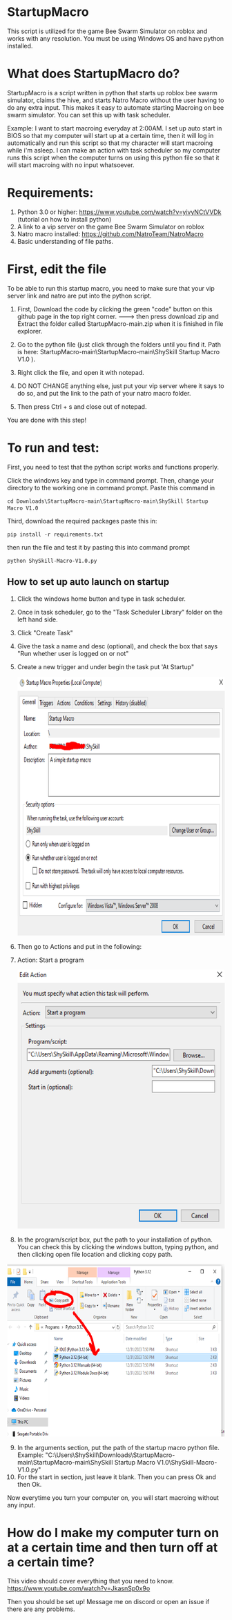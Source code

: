 # StartupMacro
This script is utilized for the game Bee Swarm Simulator on roblox and works with any resolution. You must be using Windows OS and have python installed.

# What does StartupMacro do?
StartupMacro is a script written in python that starts up roblox bee swarm simulator, claims the hive, and starts Natro Macro without the user having to do any extra input. This makes it easy to automate starting Macroing on bee swarm simulator. You can set this up with task scheduler. 

Example: I want to start macroing everyday at 2:00AM. I set up auto start in BIOS so that my computer will start up at a certain time, then it will log in automatically and run this script so that my character will start macroing while i'm asleep. I can make an action with task scheduler so my computer runs this script when the computer turns on using this python file so that it will start macroing with no input whatsoever. 

# Requirements:
1. Python 3.0 or higher: https://www.youtube.com/watch?v=yivyNCtVVDk (tutorial on how to install python) 
2. A link to a vip server on the game Bee Swarm Simulator on roblox
3. Natro macro installed: https://github.com/NatroTeam/NatroMacro
4. Basic understanding of file paths.

# First, edit the file
To be able to run this startup macro, you need to make sure that your vip server link and natro are put into the python script.
1. First, Download the code by clicking the green "code" button on this github page in the top right corner.  ---> then press download zip and Extract the folder called StartupMacro-main.zip when it is finished in file explorer.
  
2. Go to the python file (just click through the folders until you find it. Path is here: StartupMacro-main\StartupMacro-main\ShySkill Startup Macro V1.0 ).
3. Right click the file, and open it with notepad.

4. DO NOT CHANGE anything else, just put your vip server where it says to do so, and put the link to the path of your natro macro folder.

5. Then press Ctrl + s and close out of notepad. 

You are done with this step!



# To run and test:
First, you need to test that the python script works and functions properly. 


Click the windows key and type in command prompt. Then, change your directory to the working one in command prompt.
Paste this command in
```
cd Downloads\StartupMacro-main\StartupMacro-main\ShySkill Startup Macro V1.0
```
Third, download the required packages
paste this in:
```
pip install -r requirements.txt
```
then run the file and test it by pasting this into command prompt
```
python ShySkill-Macro-V1.0.py
```

## How to set up auto launch on startup

1. Click the windows home button and type in task scheduler.
2. Once in task scheduler, go to the "Task Scheduler Library" folder on the left hand side.
3. Click "Create Task"
4. Give the task a name and desc (optional), and check the box that says "Run whether user is logged on or not"
5. Create a new trigger and under begin the task put 'At Startup"

    <img src="documentation\trigger.PNG" alt="pythonpath" width="600" height="600">


6. Then go to Actions and put in the following:
7. Action: Start a program


    <img src="documentation\editaction.PNG" alt="pythonpath" width="600" height="600">
    
8.  In the program/script box, put the path to your installation of python. You can check this by clicking the windows button, typing python, and then clicking open file location and clicking copy path.

<img src="documentation\documentationpycopypath.PNG" alt="pythonpath" width="600" height="400">


9.  In the arguments section, put the path of the startup macro python file. Example: "C:\Users\ShySkill\Downloads\StartupMacro-main\StartupMacro-main\ShySkill Startup Macro V1.0\ShySkill-Macro-V1.0.py"
10.  For the start in section, just leave it blank. Then you can press Ok and then Ok.

Now everytime you turn your computer on, you will start macroing without any input.

# How do I make my computer turn on at a certain time and then turn off at a certain time?

This video should cover everything that you need to know. https://www.youtube.com/watch?v=JkasnSp0x9o

Then you should be set up! Message me on discord or open an issue if there are any problems. 

